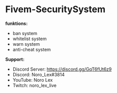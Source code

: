 # Fivem-SecuritySystem
 **funktions:**
 - ban system
 - whitelist system
 - warn system
 - anti-cheat system

 **Support:**
 - Discord Server: https://discord.gg/GqT6fUt6z9
 - Discord: Noro_Lex#3814
 - YouTube: Noro Lex 
 - Twitch: noro_lex_live
